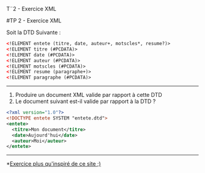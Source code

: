 T¨2 - Exercice XML

#TP 2 -  Exercice XML

Soit la DTD Suivante :

```XML
<!ELEMENT entete (titre, date, auteur+, motscles*, resume?)>
<!ELEMENT titre (#PCDATA)>
<!ELEMENT date (#PCDATA)>
<!ELEMENT auteur (#PCDATA)>
<!ELEMENT motscles (#PCDATA)>
<!ELEMENT resume (paragraphe+)>
<!ELEMENT paragraphe (#PCDATA)>
```

***

1. Produire un document XML valide par rapport à cette DTD
2. Le document suivant est-il valide par rapport à la DTD ?

```XML
<?xml version="1.0"?>
<!DOCTYPE entete SYSTEM "entete.dtd">
<entete>
  <titre>Mon document</titre>
  <date>Aujourd'hui</date>
  <auteur>Moi</auteur>
</entete>
```

***
*[Exercice plus qu'inspiré de ce site ;) ](https://stph.scenari-community.org/lo17/xml/co/dtdUE01.html)
